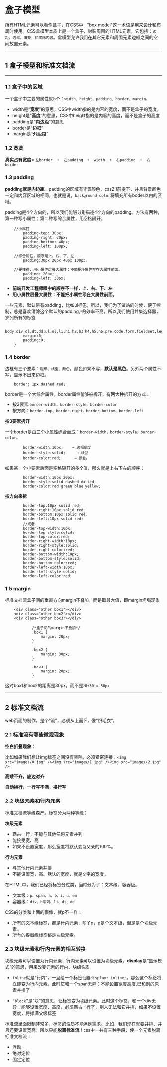 #  盒子模型

所有HTML元素可以看作盒子，在CSS中，"box model"这一术语是用来设计和布局时使用。CSS盒模型本质上是一个盒子，封装周围的HTML元素，它包括：`边距，边框，填充，和实际内容`。盒模型允许我们在其它元素和周围元素边框之间的空间放置元素。

---
## 1 盒子模型和标准文档流

---
### 1.1 盒子中的区域

一个盒子中主要的属性就5个：`width、height、padding、border、margin。`

- width是“**宽度**”的意思，CSS中width指的是内容的宽度，而不是盒子的宽度。
- height是“**高度**”的意思，CSS中height指的是内容的高度，而不是盒子的高度
- padding是“**内边距**”的意思
- border是“**边框**”
- margin是“**外边距**”

### 1.2 宽高

**真实占有宽度**=  `左border  +  左padding  +  width  +  右padding  +  右border`

### 1.3 padding

**padding就是内边距**。padding的区域有背景颜色，css2.1前提下，并且背景颜色一定和内容区域的相同。也就是说，`background-color`将填充所有boder以内的区域。

padding是4个方向的，所以我们能够分别描述4个方向的padding。方法有两种，第一种写小属性；第二种写综合属性，用空格隔开。

```
    //小属性
        padding-top: 30px;
        padding-right: 20px;
        padding-bottom: 40px;
        padding-left: 100px;

    //综合属性，顺序是上、右、下、左
        padding:30px 20px 40px 100px;

    //要懂得，用小属性层叠大属性：不能把小属性写在大属性前面。
        padding: 20px;
        padding-left: 30px;
```

- **前端开发工程师眼中的顺序不一样，上、右、下、左**
- **用小属性层叠大属性：不能把小属性写在大属性前面。**

一些元素，默认带有padding，比如ul标签。所以，我们为了做站的时候，便于控制，总是喜欢清除这个默认的padding,`*`的效率不高，所以我们使用并集选择器，罗列所有的标签
```
    body,div,dl,dt,dd,ul,ol,li,h1,h2,h3,h4,h5,h6,pre,code,form,fieldset,legend,input,textarea,p,blockquote,th,td{
        margin:0;
        padding:0;
    }
```

### 1.4  border

边框有三个要素：`粗细、线型、颜色`。颜色如果不写，**默认是黑色**。另外两个属性不写，显示不出来边框。
```
    border: 1px dashed red;
```
border是一个大综合属性，border属性能够被拆开，有两大种拆开的方式：

- 按3要素:`border-width、border-style、border-color`
- 按方向：`border-top、border-right、border-bottom、border-left`

**按3要素拆开**

一个border是由三个小属性综合而成：`border-width，border-style，border-color。`
```
        border-width:10px;    → 边框宽度
        border-style:solid;     → 线型
        border-color:red;      → 颜色。
```
如果某一个小要素后面是空格隔开的多个值，那么就是上右下左的顺序：
```
        border-width:10px 20px;
        border-style:solid dashed dotted;
        border-color:red green blue yellow;
```
**按方向来拆**
```
        border-top:10px solid red;
        border-right:10px solid red;
        border-bottom:10px solid red;
        border-left:10px solid red;
        //或者
        border-top-width:10px;
        border-top-style:solid;
        border-top-color:red;
        border-right-width:10px;
        border-right-style:solid;
        border-right-color:red;
        border-bottom-width:10px;
        border-bottom-style:solid;
        border-bottom-color:red;
        border-left-width:10px;
        border-left-style:solid;
        border-left-color:red;
```
### 1.5 margin

标准文档流盒子间的垂直方向margin不叠加，而是取最大值，即margin坍塌现象
```
    <div class="other box1"></div>
    <div class="other box2"></div>
    <div class="other box3"></div>
    
            /*盒子间的margin不叠加*/
            .box1 {
                margin: 20px;
            }
    
            .box2 {
                margin: 30px;
            }
    
            .box3 {
                margin: 20px;
            }
```
这时box1和box2的距离是30px，而不是`20+30 = 50px`

---
## 2 标准文档流

web页面的制作，是个“流”，必须从上而下，像“织毛衣”。

### 2.1 标准流有哪些微观现象

**空白折叠现象**：

比如如果我们想让img标签之间没有空隙，必须紧密连接：`<img src="images/0.jpg" /><img src="images/1.jpg" /><img src="images/2.jpg" />`

**高矮不齐，底边对齐**

**自动换行，一行写不满，换行写**


### 2.2 块级元素和行内元素

标准文档流等级森严。标签分为两种等级：

**块级元素**
 - 霸占一行，不能与其他任何元素并列
 - 能接受宽、高
 - 如果不设置宽度，那么宽度将默认变为父亲的100%。

**行内元素**
 - 与其他行内元素并排
 - 不能设置宽、高。默认的宽度，就是文字的宽度。

在HTML中，我们已经将标签分过类，当时分为了：文本级、容器级。

- 文本级：`p、span、a、b、i、u、em`
- 容器级：`div、h系列、li、dt、dd`

CSS的分类和上面的很像，就p不一样：

- 所有的文本级标签，都是行内元素，除了p，p是个文本级，但是是个块级元素。
- 所有的容器级标签都是块级元素。

### 2.3 块级元素和行内元素的相互转换

块级元素可以设置为行内元素，行内元素可以设置为块级元素，**display**是“显示模式”的意思，用来改变元素的行内、块级性质

- `inline`就是“行内”，一旦给一个标签设置`display: inline;`，那么这个标签将立即变为行内元素。此时它和一个span无异：不能设置宽度高度,已和别的原素并排了

- `“block”`是“块”的意思，让标签变为块级元素。此时这个标签，和一个div无异：能够设置宽度、高度，必须霸占一行了，别人无法和它并排，如果不设置宽度，将撑满父级标签

标准流里面限制非常多，标签的性质不能满足需求。比如，我们现在就要并排、并且还要设置宽高。所以只能**脱离标准流**！css中一共有三种手段，使一个元素脱离标准文档流：

- 浮动
- 绝对定位
- 固定定位

